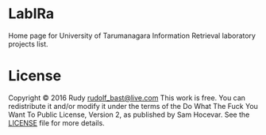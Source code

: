 # LabIRa

Home page for University of Tarumanagara Information Retrieval laboratory projects list.

# License

Copyright © 2016 Rudy <rudolf_bast@live.com>
This work is free. You can redistribute it and/or modify it under the
terms of the Do What The Fuck You Want To Public License, Version 2,
as published by Sam Hocevar. See the [LICENSE](/LICENSE.md) file for more details.
